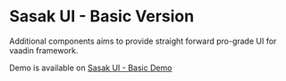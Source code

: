 # Sasak UI - Basic Version

Additional components aims to provide straight forward pro-grade UI for vaadin framework.

Demo is available on [Sasak UI - Basic Demo](http://demo.sasak-ui.com:8080/demo-basic)